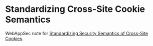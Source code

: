 # Standardizing Cross-Site Cookie Semantics

WebAppSec note for [Standardizing Security Semantics of Cross-Site Cookies](https://github.com/explainers-by-googlers/standardizing-cross-site-cookie-semantics).
